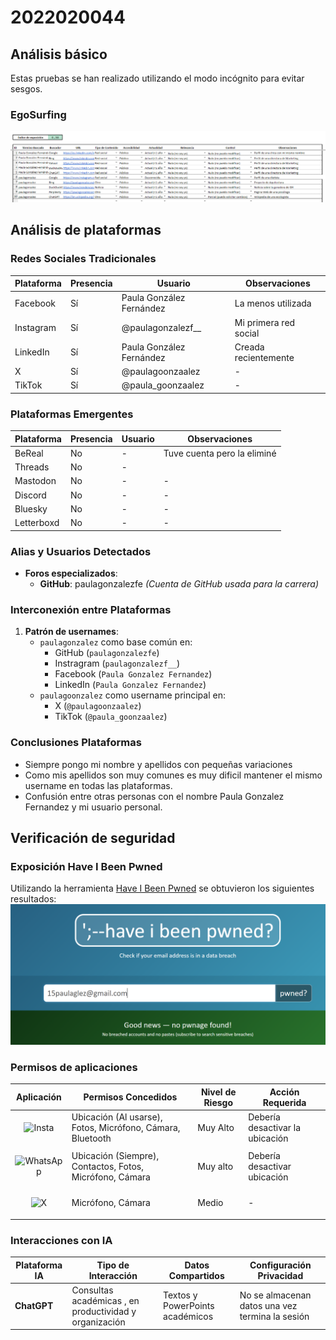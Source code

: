 # 2022020044

## Análisis básico

Estas pruebas se han realizado utilizando el modo incógnito para evitar sesgos.

### EgoSurfing

![EgoSurfing Paula](/investigaciones/individual/2022020044/Egosurfing.png)

## Análisis de plataformas

### Redes Sociales Tradicionales
| Plataforma   | Presencia | Usuario        | Observaciones |
|--------------|-----------|----------------|---------------|
| Facebook     | Sí        | Paula González Fernández | La menos utilizada |
| Instagram    | Sí        | @paulagonzalezf__  | Mi primera red social |
| LinkedIn     | Sí        | Paula González Fernández  | Creada recientemente |
| X            | Sí        | @paulagoonzaalez | -             |
| TikTok       | Sí        | @paula_goonzaalez| -             |

### Plataformas Emergentes
| Plataforma   | Presencia | Usuario     | Observaciones |
|--------------|-----------|-------------|---------------|
| BeReal       | No        | -           | Tuve cuenta pero la eliminé |
| Threads      | No        | -           |               |
| Mastodon     | No        | -           | -             |
| Discord      | No        | -           | -             |
| Bluesky      | No        | -           | -             |
| Letterboxd   | No        | -           | -             |


### Alias y Usuarios Detectados
- **Foros especializados**: 
  - **GitHub**: paulagonzalezfe
    *(Cuenta de GitHub usada para la carrera)*
    

### Interconexión entre Plataformas

1. **Patrón de usernames**:
   - `paulagonzalez` como base común en:
     - GitHub (`paulagonzalezfe`)
     - Instragram (`paulagonzalezf__`)
     - Facebook (`Paula Gonzalez Fernandez`)
     - LinkedIn (`Paula Gonzalez Fernandez`)
   - `paulagoonzalez` como username principal en:
     - X (`@paulagoonzaalez`)
     - TikTok (`@paula_goonzaalez`)

### Conclusiones Plataformas
- Siempre pongo mi nombre y apellidos con pequeñas variaciones
- Como mis apellidos son muy comunes es muy dificil mantener el mismo username en todas las plataformas.
- Confusión entre otras personas con el nombre Paula Gonzalez Fernandez y mi usuario personal.

## Verificación de seguridad

### Exposición Have I Been Pwned

Utilizando la herramienta [Have I Been Pwned](https://haveibeenpwned.com/) se obtuvieron los siguientes resultados:
![Resultados](/investigaciones/individual/2022020044/verificacionseguridad.png)

### Permisos de aplicaciones
| Aplicación  | Permisos Concedidos | Nivel de Riesgo | Acción Requerida |
|-----------------------|----------------------|-----------------|-------------------|
| <p align="center"><img src="https://upload.wikimedia.org/wikipedia/commons/thumb/e/e7/Instagram_logo_2016.svg/1200px-Instagram_logo_2016.svg.png" alt="Insta" width="50"></p> | Ubicación (Al usarse), Fotos, Micrófono, Cámara, Bluetooth | Muy Alto | Debería desactivar la ubicación|
| <p align="center"><img src="https://upload.wikimedia.org/wikipedia/commons/thumb/6/6b/WhatsApp.svg/512px-WhatsApp.svg.png" alt="WhatsApp" width="50"></p> | Ubicación (Siempre), Contactos, Fotos, Micrófono, Cámara | Muy alto | Debería desactivar ubicación|
| <p align="center"><img src="https://upload.wikimedia.org/wikipedia/commons/5/53/X_logo_2023_original.svg" alt="X" width="50"></p> | Micrófono, Cámara | Medio | - |


### Interacciones con IA
| Plataforma IA | Tipo de Interacción | Datos Compartidos | Configuración Privacidad |
|---------------|---------------------|--------------------|--------------------------|
| **ChatGPT** | Consultas académicas , en productividad y organización  | Textos y PowerPoints académicos | No se almacenan datos una vez termina la sesión |
